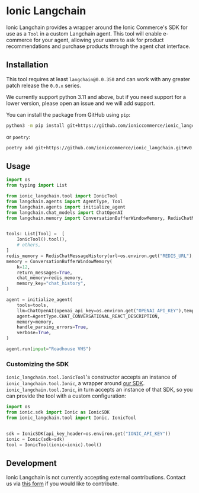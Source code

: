 # Ionic Langchain

Ionic Langchain provides a wrapper around the Ionic Commerce's SDK for use as a `Tool` in a custom Langchain agent.  This tool will enable e-commerce for your agent, allowing your users to ask for product recommendations and purchase products through the agent chat interface.

## Installation

This tool requires at least `langchain@0.0.350` and can work with any greater patch release the `0.0.x` series.

We currently support python 3.11 and above, but if you need support for a lower version, please open an issue and we will add support.

You can install the package from GitHub using `pip`:

```sh
python3 -m pip install git+https://github.com/ioniccommerce/ionic_langchain.git#v0.1.2
```

or `poetry`:

```sh
poetry add git+https://github.com/ioniccommerce/ionic_langchain.git#v0.1.2
```

## Usage

```python
import os
from typing import List

from ionic_langchain.tool import IonicTool
from langchain.agents import AgentType, Tool
from langchain.agents import initialize_agent
from langchain.chat_models import ChatOpenAI
from langchain.memory import ConversationBufferWindowMemory, RedisChatMessageHistory


tools: List[Tool] =  [
    IonicTool().tool(),
    # others,
]
redis_memory = RedisChatMessageHistory(url=os.environ.get("REDIS_URL"),session_id="chatId"),
memory = ConversationBufferWindowMemory(
    k=12,
    return_messages=True,
    chat_memory=redis_memory,
    memory_key="chat_history",
)

agent = initialize_agent(
    tools=tools,
    llm=ChatOpenAI(openai_api_key=os.environ.get("OPENAI_API_KEY"),temperature=0.5),
    agent=AgentType.CHAT_CONVERSATIONAL_REACT_DESCRIPTION,
    memory=memory,
    handle_parsing_errors=True,
    verbose=True,
)

agent.run(input="Roadhouse VHS")
```
### Customizing the SDK

`ionic_langchain.tool.IonicTool`'s constructor accepts an instance of `ionic_langchain.tool.Ionic`, a wrapper around [our SDK](https://pypi.org/project/Ionic-API-SDK/).  `ionic_langchain.tool.Ionic`, in turn accepts an  instance of that SDK, so you can provide the tool with a custom configuration:

```python
import os
from ionic.sdk import Ionic as IonicSDK
from ionic_langchain.tool import Ionic, IonicTool


sdk = IonicSDK(api_key_header=os.environ.get("IONIC_API_KEY"))
ionic = Ionic(sdk=sdk)
tool = IonicTool(ionic=ionic).tool()
```

## Development

Ionic Langchain is not currently accepting external contributions.  Contact us via [this form](https://ionicapi.com/contact) if you would like to contribute.
